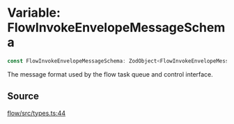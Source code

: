 # Variable: FlowInvokeEnvelopeMessageSchema

```ts
const FlowInvokeEnvelopeMessageSchema: ZodObject<FlowInvokeEnvelopeMessage>;
```

The message format used by the flow task queue and control interface.

## Source

[flow/src/types.ts:44](https://github.com/firebase/genkit/blob/9cb10ef63dd6659f1a31ffd2367b7efa8acc10e5/js/flow/src/types.ts#L44)
